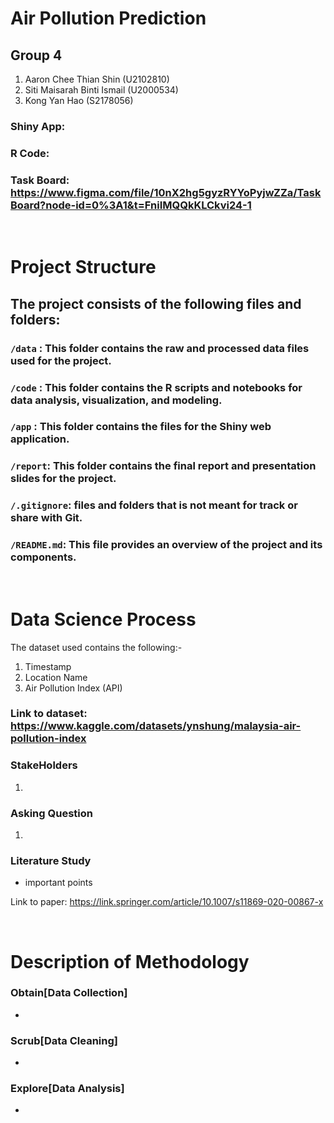 # __Air Pollution Prediction__

## __Group 4__

1. Aaron Chee Thian Shin (U2102810)
2. Siti Maisarah Binti Ismail (U2000534)
3. Kong Yan Hao (S2178056)

### Shiny App: 

### R Code: 

### Task Board: https://www.figma.com/file/10nX2hg5gyzRYYoPyjwZZa/TaskBoard?node-id=0%3A1&t=FniIMQQkKLCkvi24-1

<br/>

# __Project Structure__

## The project consists of the following files and folders:

### `/data`  : This folder contains the raw and processed data files used for the project.
### `/code`  : This folder contains the R scripts and notebooks for data analysis, visualization, and modeling.
### `/app`   : This folder contains the files for the Shiny web application.
### `/report`: This folder contains the final report and presentation slides for the project.
### `/.gitignore`: files and folders that is not meant for track or share with Git.
### `/README.md`: This file provides an overview of the project and its components.

<br/>

# __Data Science Process__

The dataset used contains the following:-
1. Timestamp 
2. Location Name
3. Air Pollution Index (API)

### Link to dataset: https://www.kaggle.com/datasets/ynshung/malaysia-air-pollution-index

### __StakeHolders__ 
1. 

### __Asking Question__ 
1. 

### __Literature Study__ 
* important points

Link to paper: https://link.springer.com/article/10.1007/s11869-020-00867-x

<br/>

# __Description of Methodology__

### __Obtain[Data Collection]__
* <br/>

### __Scrub[Data Cleaning]__ 
* <br/>

### __Explore[Data Analysis]__ 
* <br/>

